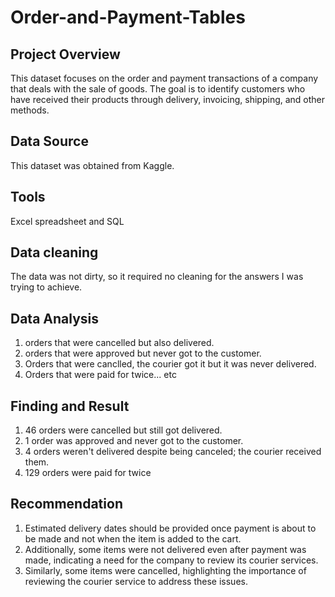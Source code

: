 # Order-and-Payment-Tables
## Project Overview
This dataset focuses on the order and payment transactions of a company that deals with the sale of goods. The goal is to identify customers who have received their products through delivery, invoicing, shipping, and other methods.

## Data Source
This dataset was obtained from Kaggle.

## Tools
Excel spreadsheet and SQL

## Data cleaning
The data was not dirty, so it required no cleaning for the answers I was trying to achieve.

## Data Analysis
1. orders that were cancelled but also delivered.
2. orders that were approved but never got to the customer.
3. Orders that were canclled, the courier got it but it was never delivered.
4. Orders that were paid for twice... etc
   
## Finding and Result
1. 46 orders were cancelled but still got delivered.
2. 1 order was approved and never got to the customer.
3. 4 orders weren't delivered despite being canceled; the courier received them.
4. 129 orders were paid for twice
   
## Recommendation
1. Estimated delivery dates should be provided once payment is about to be made and not when the item is added to the cart.
2. Additionally, some items were not delivered even after payment was made, indicating a need for the company to review its courier services.
3. Similarly, some items were cancelled, highlighting the importance of reviewing the courier service to address these issues.
